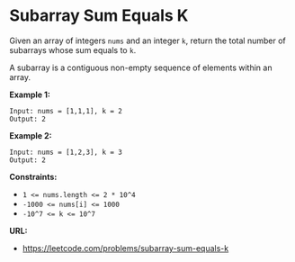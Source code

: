 # Subarray Sum Equals K

Given an array of integers `nums` and an integer `k`, return the total number of subarrays whose sum equals to `k`.

A subarray is a contiguous non-empty sequence of elements within an array.


**Example 1:**

```
Input: nums = [1,1,1], k = 2
Output: 2
```

**Example 2:**

```
Input: nums = [1,2,3], k = 3
Output: 2
```

**Constraints:**

* `1 <= nums.length <= 2 * 10^4`
* `-1000 <= nums[i] <= 1000`
* `-10^7 <= k <= 10^7`

**URL:**
* https://leetcode.com/problems/subarray-sum-equals-k